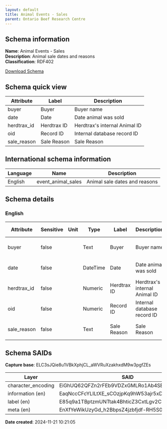 ```yaml
---
layout: default  
title: Animal Events - Sales  
parent: Ontario Beef Research Centre
---
```


## Schema information

**Name**: Animal Events - Sales  
**Description**: Animal sale dates and reasons  
**Classification**: RDF402  

[Download Schema](Schema_Event_Animal_Sales.zip)

## Schema quick view

| Attribute | Label | Description |
| --- | --- | --- |
| buyer | Buyer | Buyer name |
| date | Date | Date animal was sold |
| herdtrax_id | Herdtrax ID | Herdtrax's internal Animal ID |
| oid | Record ID | Internal database record ID |
| sale_reason | Sale Reason | Sale Reason |

## International schema information

| Language | Name | Description |
| --- | --- | --- |
| English | event_animal_sales | Animal sale dates and reasons |

## Schema details

### English

| Attribute | Sensitive | Unit | Type | Label | Description | List | Character encoding |
| --- | --- | --- | --- | --- | --- | --- | --- |
| buyer | false |  | Text | Buyer | Buyer name | Not a list | utf-8 |
| date | false |  | DateTime | Date | Date animal was sold | Not a list | utf-8 |
| herdtrax_id | false |  | Numeric | Herdtrax ID | Herdtrax's internal Animal ID | Not a list | utf-8 |
| oid | false |  | Numeric | Record ID | Internal database record ID | Not a list | utf-8 |
| sale_reason | false |  | Text | Sale Reason | Sale Reason | Not a list | utf-8 |

## Schema SAIDs

**Capture base**: ELC3sJQie8u1VBkXphjCL_aWVRuXzakhxdM9w3pgfZEs

| Layer | SAID |
| --- | --- |
| character_encoding | EiGhUQ62QFZn2rFEb9VDZxGMLRo1Ab4SE7990X2joPbE |
| information (en) | EaqNccCFcYLILtXE_sCOzjpKq9hW53ajr5xDWnCb34AY |
| label (en) | E85q9a1TBptzmUNTtak4BhticZ3CxtLgv2C4OkhWF0pc |
| meta (en) | EnXfYeWikUzyGd_h2BbpsZ4jzbfjdf-RH5S0e2y_ubqE |

**Date created**: 2024-11-21 10:21:05

